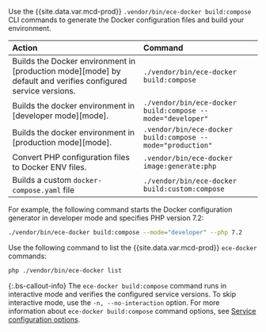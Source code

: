 Use the {{site.data.var.mcd-prod}} `.vendor/bin/ece-docker build:compose` CLI commands to generate the Docker configuration files and build your environment.

Action | Command
:----- | :------
Builds the Docker environment in [production mode][mode] by default and verifies configured service versions. | `./vendor/bin/ece-docker build:compose`
Builds the docker environment in [developer mode][mode]. | `./vendor/bin/ece-docker build:compose --mode="developer"`
Builds the docker environment in [production mode][mode]. |`.vendor/bin/ece-docker build:compose --mode="production"`
Convert PHP configuration files to Docker ENV files. | `.vendor/bin/ece-docker image:generate:php`
Builds a custom `docker-compose.yaml` file | `./vendor/bin/ece-docker build:custom:compose`

For example, the following command starts the Docker configuration generator in developer mode and specifies PHP version 7.2:

```bash
./vendor/bin/ece-docker build:compose --mode="developer" --php 7.2
```

Use the following command to list the {{site.data.var.mcd-prod}} `ece-docker` commands:

```bash
php ./vendor/bin/ece-docker list
```

{:.bs-callout-info}
The `ece-docker build:compose` command runs in interactive mode and verifies the configured service versions. To skip interactive mode, use the `-n, --no-interaction` option. For more information about `ece-docker build:compose` command options, see [Service configuration options]({{site.baseurl}}/cloud/docker/docker-containers.html#service-configuration-options).
